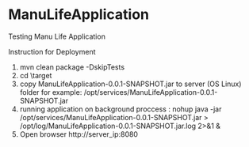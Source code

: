 # ManuLifeApplication
Testing Manu Life Application 

Instruction for Deployment
1.  mvn clean package -DskipTests
2.  cd \target
3.  copy ManuLifeApplication-0.0.1-SNAPSHOT.jar to server (OS Linux) folder for example:  /opt/services/ManuLifeApplication-0.0.1-SNAPSHOT.jar 
4.  running application on background proccess : nohup java -jar /opt/services/ManuLifeApplication-0.0.1-SNAPSHOT.jar > /opt/log/ManuLifeApplication-0.0.1-SNAPSHOT.jar.log 2>&1 &
5.  Open browser http://server_ip:8080
